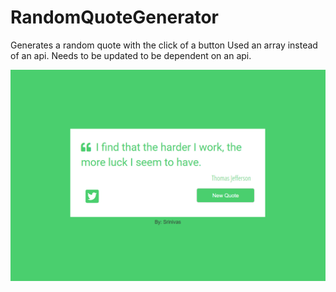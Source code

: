 # RandomQuoteGenerator

Generates a random quote with the click of a button
Used an array instead of an api.
Needs to be updated to be dependent on an api.

![Random Quote Generator pic](https://github.com/Coder-Srinivas/RandomQuoteGenerator/blob/master/Preview.png?raw=true)
